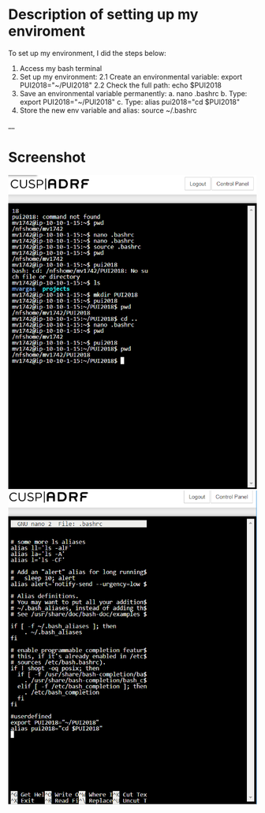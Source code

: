 
# Description of setting up my enviroment

To set up my environment, I did the steps below:
1. Access my bash terminal
2. Set up my environment:
2.1 Create an environmental variable:
export PUI2018="~/PUI2018"
2.2 Check the full path: echo $PUI2018
3. Save an environmental variable permanently:
a. nano .bashrc
b. Type: export PUI2018="~/PUI2018"
c. Type: alias pui2018="cd $PUI2018"
4. Store the new env variable and alias: source ~/.bashrc

__

# Screenshot

![image](capture1.png)
![image](capture2.png)
